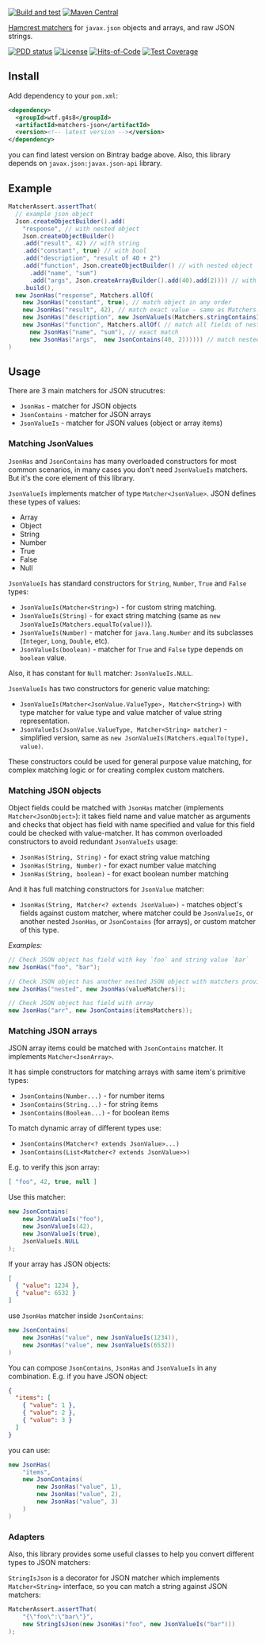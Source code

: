 [![Build and test](https://github.com/g4s8/matchers-json/actions/workflows/maven.yml/badge.svg)](https://github.com/g4s8/matchers-json/actions/workflows/maven.yml)
[![Maven Central](https://img.shields.io/maven-central/v/wtf.g4s8/matchers-json.svg)](https://maven-badges.herokuapp.com/maven-central/wtf.g4s8/matchers-json)

[Hamcrest matchers](http://hamcrest.org/JavaHamcrest/) for `javax.json` objects and arrays, and raw JSON strings.

[![PDD status](http://www.0pdd.com/svg?name=g4s8/matchers-json)](http://www.0pdd.com/p?name=g4s8/matchers-json)
[![License](https://img.shields.io/github/license/g4s8/matchers-json.svg?style=flat-square)](https://github.com/g4s8/matchers-json/blob/master/LICENSE)
[![Hits-of-Code](https://hitsofcode.com/github/g4s8/matchers-json)](https://hitsofcode.com/view/github/g4s8/matchers-json)
[![Test Coverage](https://img.shields.io/codecov/c/github/g4s8/matchers-json.svg?style=flat-square)](https://codecov.io/github/g4s8/matchers-json?branch=master)



## Install

Add dependency to your `pom.xml`:
```xml
<dependency>
  <groupId>wtf.g4s8</groupId>
  <artifactId>matchers-json</artifactId>
  <version><!-- latest version --></version>
</dependency>
```
you can find latest version on Bintray badge above.
Also, this library depends on `javax.json:javax.json-api` library.

## Example

```java
MatcherAssert.assertThat(
  // example json object
  Json.createObjectBuilder().add(
    "response", // with nested object
    Json.createObjectBuilder()
    .add("result", 42) // with string
    .add("constant", true) // with bool
    .add("description", "result of 40 + 2")
    .add("function", Json.createObjectBuilder() // with nested object
      .add("name", "sum")
      .add("args", Json.createArrayBuilder().add(40).add(2)))) // with nested array
    .build(),
  new JsonHas("response", Matchers.allOf(
    new JsonHas("constant", true), // match object in any order
    new JsonHas("result", 42), // match exact value - same as Matchers.equalTo(42)
    new JsonHas("description", new JsonValueIs(Matchers.stringContainsInOrder("result", "40 + 2"))), // match with matcher
    new JsonHas("function", Matchers.allOf( // match all fields of nested object
      new JsonHas("name", "sum"), // exact match
      new JsonHas("args",  new JsonContains(40, 2)))))) // match nested array (ordered matcher)
)
```

## Usage

There are 3 main matchers for JSON strucutres:
 - `JsonHas` - matcher for JSON objects
 - `JsonContains` - matcher for JSON arrays
 - `JsonValueIs` - matcher for JSON values (object or array items)

### Matching JsonValues

`JsonHas` and `JsonContains` has many overloaded constructors for most common scenarios, in many cases
you don't need `JsonValueIs` matchers. But it's the core element of this library.

`JsonValueIs` implements matcher of type `Matcher<JsonValue>`. JSON defines these types of values:
 - Array
 - Object
 - String
 - Number
 - True
 - False
 - Null

`JsonValueIs` has standard constructors for `String`, `Number`, `True` and `False` types:
 - `JsonValueIs(Matcher<String>)` - for custom string matching.
 - `JsonValueIs(String)` - for exact string matching (same as `new JsonValueIs(Matchers.equalTo(value))`).
 - `JsonValueIs(Number)` - matcher for `java.lang.Number` and its subclasses (`Integer`, `Long`, `Double`, etc).
 - `JsonValueIs(boolean)` - matcher for `True` and `False` type depends on `boolean` value.

Also, it has constant for `Null` matcher: `JsonValueIs.NULL`.

`JsonValueIs` has two constructors for generic value matching:
 - `JsonValueIs(Matcher<JsonValue.ValueType>, Matcher<String>)` with type matcher
 for value type and value matcher of value string representation.
 - `JsonValueIs(JsonValue.ValueType, Matcher<String> matcher)` - simplified version,
 same as `new JsonValueIs(Matchers.equalTo(type), value)`.

These constructors could be used for general purpose value matching, for complex matching logic or for creating
complex custom matchers.

### Matching JSON objects

Object fields could be matched with `JsonHas` matcher (implements `Matcher<JsonObject>`): it takes field name and value matcher
as arguments and checks that object has field with name specified and value for this field could
be checked with value-matcher. It has common overloaded constructors to avoid redundant `JsonValueIs` usage:
 - `JsonHas(String, String)` - for exact string value matching
 - `JsonHas(String, Number)` - for exact number value matching
 - `JsonHas(String, boolean)` - for exact boolean number matching

And it has full matching constructors for `JsonValue` matcher:
 - `JsonHas(String, Matcher<? extends JsonValue>)` - matches object's fields against custom matcher,
 where matcher could be `JsonValueIs`, or another nested `JsonHas`, or `JsonContains` (for arrays),
 or custom matcher of this type.

*Examples:*

```java
// Check JSON object has field with key `foo` and string value `bar`
new JsonHas("foo", "bar");

// Check JSON object has another nested JSON object with matchers provided
new JsonHas("nested", new JsonHas(valueMatchers));

// Check JSON object has field with array
new JsonHas("arr", new JsonContains(itemsMatchers));
```

### Matching JSON arrays

JSON array items could be matched with `JsonContains` matcher. It implements `Matcher<JsonArray>`.

It has simple constructors for matching arrays with same item's primitive types:
 - `JsonContains(Number...)` - for number items
 - `JsonContains(String...)` - for string items
 - `JsonContains(Boolean...)` - for boolean items

To match dynamic array of different types use:
 - `JsonContains(Matcher<? extends JsonValue>...)`
 - `JsonContains(List<Matcher<? extends JsonValue>>)`

E.g. to verify this json array:
```json
[ "foo", 42, true, null ]
```
Use this matcher:
```java
new JsonContains(
    new JsonValueIs("foo"),
    new JsonValueIs(42),
    new JsonValueIs(true),
    JsonValueIs.NULL
);
```

If your array has JSON objects:
```json
[
  { "value": 1234 },
  { "value": 6532 }
]
```
use `JsonHas` matcher inside `JsonContains`:
```java
new JsonContains(
    new JsonHas("value", new JsonValueIs(1234)),
    new JsonHas("value", new JsonValueIs(6532))
)
```

You can compose `JsonContains`, `JsonHas` and `JsonValueIs` in any combination.
E.g. if you have JSON object:
```json
{
  "items": [
    { "value": 1 },
    { "value": 2 },
    { "value": 3 }
  ]
}
```
you can use:
```java
new JsonHas(
    "items",
    new JsonContains(
        new JsonHas("value", 1),
        new JsonHas("value", 2),
        new JsonHas("value", 3)
    )
)
```

### Adapters

Also, this library provides some useful classes to help you convert different types to JSON matchers:

`StringIsJson` is a decorator for JSON matcher which implements `Matcher<String>` interface,
so you can match a string against JSON matchers:
```java
MatcherAssert.assertThat(
    "{\"foo\":\"bar\"}",
    new StringIsJson(new JsonHas("foo", new JsonValueIs("bar")))
);
``` 
